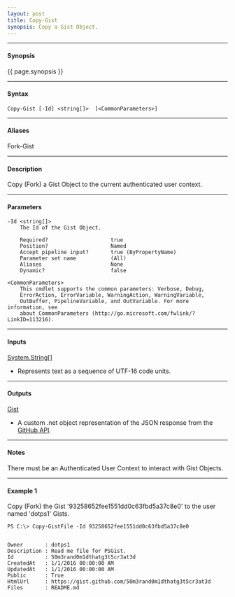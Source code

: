 ```yaml
---
layout: post
title: Copy-Gist
synopsis: Copy a Gist Object.
---
```


---

#### **Synopsis**

{{ page.synopsis }}

---

#### **Syntax**

```
Copy-Gist [-Id] <string[]>  [<CommonParameters>]
```

---

#### **Aliases**

Fork-Gist

---

#### **Description**

Copy (Fork) a Gist Object to the current authenticated user context.

---

#### **Parameters**

```
-Id <string[]>
    The Id of the Gist Object.
    
    Required?                    true
    Position?                    Named
    Accept pipeline input?       true (ByPropertyName)
    Parameter set name           (All)
    Aliases                      None
    Dynamic?                     false
    
<CommonParameters>
    This cmdlet supports the common parameters: Verbose, Debug,
    ErrorAction, ErrorVariable, WarningAction, WarningVariable,
    OutBuffer, PipelineVariable, and OutVariable. For more information, see 
    about_CommonParameters (http://go.microsoft.com/fwlink/?LinkID=113216).
```

---

#### **Inputs**

[System.String\[\]](https://msdn.microsoft.com/en-us/library/system.string%28v=vs.110%29.aspx)

* Represents text as a sequence of UTF-16 code units.

---

#### **Outputs**

[Gist](https://developer.github.com/v3/gists/)

* A custom .net object representation of the JSON response from the [GitHub API](https://developer.github.com).

---

#### **Notes**

There must be an Authenticated User Context to interact with Gist Objects.

---

#### **Example 1**

Copy (Fork) the Gist '93258652fee1551dd0c63fbd5a37c8e0' to the user named 'dotps1' Gists.

```
PS C:\> Copy-GistFile -Id 93258652fee1551dd0c63fbd5a37c8e0


Owner       : dotps1
Description : Read me file for PSGist.
Id          : 50m3rand0m1dthatg3t5cr3at3d
CreatedAt   : 1/1/2016 00:00:00 AM
UpdatedAt   : 1/1/2016 00:00:00 AM
Public      : True
HtmlUrl     : https://gist.github.com/50m3rand0m1dthatg3t5cr3at3d
Files       : README.md
```
